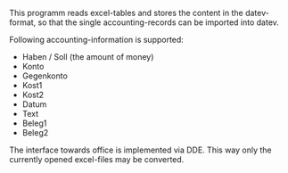 This programm reads excel-tables and stores the content in the
datev-format, so that the single accounting-records can be imported into datev.

Following accounting-information is supported:
  * Haben / Soll (the amount of money)
  * Konto
  * Gegenkonto
  * Kost1
  * Kost2
  * Datum
  * Text
  * Beleg1
  * Beleg2

The interface towards office is implemented via DDE. This way only the currently opened excel-files may be converted.